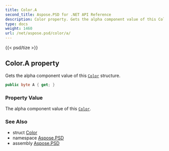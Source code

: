 ```yaml
---
title: Color.A
second_title: Aspose.PSD for .NET API Reference
description: Color property. Gets the alpha component value of this Color structure
type: docs
weight: 1460
url: /net/aspose.psd/color/a/
---
```

{{< psd/tize >}}
## Color.A property

Gets the alpha component value of this [`Color`](../) structure.

```csharp
public byte A { get; }
```

### Property Value

The alpha component value of this [`Color`](../).

### See Also

* struct [Color](../)
* namespace [Aspose.PSD](../../color/)
* assembly [Aspose.PSD](../../../)


